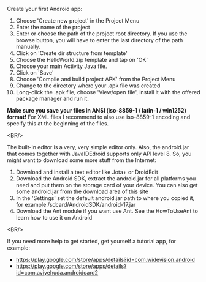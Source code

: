 Create your first Android app:
  1. Choose 'Create new project' in the Project Menu
  1. Enter the name of the project
  1. Enter or choose the path of the project root directory. If you use the browse button, you will have to enter the last directory of the path manually.
  1. Click on 'Create dir structure from template'
  1. Choose the HelloWorld.zip template and tap on 'OK'
  1. Choose your main Activity Java file.
  1. Click on 'Save'
  1. Choose 'Compile and build project APK' from the Project Menu
  1. Change to the directory where your .apk file was created
  1. Long-click the .apk file, choose 'View/open file', install it with the offered package manager and run it.

<b>Make sure you save your files in ANSI (iso-8859-1 / latin-1 / win1252) format!</b> For XML files I recommend to also use iso-8859-1 encoding and specify this at the beginning of the files.



&lt;BR/&gt;

The built-in editor is a very, very simple editor only. Also, the android.jar that comes together with JavaIDEdroid supports only API level 8. So, you might want to download some more stuff from the Internet:
  1. Download and install a text editor like Jota+ or DroidEdit
  1. Download the Android SDK, extract the android.jar for all platforms you need and put them on the storage card of your device. You can also get some android.jar from the download area of this site
  1. In the 'Settings' set the default android.jar path to where you copied it, for example /sdcard/AndroidSDK/android-17.jar
  1. Download the Ant module if you want use Ant. See the HowToUseAnt to learn how to use it on Android



&lt;BR/&gt;

If you need more help to get started, get yourself a tutorial app, for example:
  * https://play.google.com/store/apps/details?id=com.widevision.android
  * https://play.google.com/store/apps/details?id=com.aviyehuda.androidcard2
